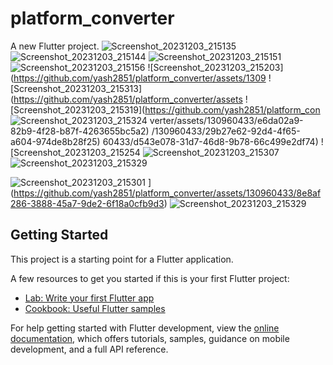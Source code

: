 # platform_converter

A new Flutter project.
![Screenshot_20231203_215135](https://github.com/yash2851/platform_converter/assets/130960433/187b88b3-e2ba-4744-8e11-7308ae3f5b11)
![Screenshot_20231203_215144](https://github.com/yash2851/platform_converter/assets/130960433/aa25cc10-99ce-48dc-942c-2504863ceccb)
![Screenshot_20231203_215151](https://github.com/yash2851/platform_converter/assets/130960433/36d02cc6-c4a3-4756-b629-a58fc64d4460)
![Screenshot_20231203_215156](https://github.com/yash2851/platform_converter/assets/130960433/c908e362-b19a-4dd3-8982-a78d76fb64d6)
![Screenshot_20231203_215203](https://github.com/yash2851/platform_converter/assets/1309
![Screenshot_20231203_215313](https://github.com/yash2851/platform_converter/assets
![Screenshot_20231203_215319](https://github.com/yash2851/platform_con
![Screenshot_20231203_215324](https://github.com/yash2851/platform_converter/assets/130960433/e6ee9d81-4849-4d8d-983f-f0295a22723d)
verter/assets/130960433/e6da02a9-82b9-4f28-b87f-4263655bc5a2)
/130960433/29b27e62-92d4-4f65-a604-974de8b28f25)
60433/d543e078-31d7-46d8-9b78-66c499e2df74)
![Screenshot_20231203_215254
![Screenshot_20231203_215307](https://github.com/yash2851/platform_converter/assets/130960433/d7acd30b-607a-4b8b-9440-11f645199a99)
![Screenshot_20231203_215329](https://github.com/yash2851/platform_converter/assets/130960433/af8a0ac2-2b78-4061-8ea6-b5e117dd22d1)


![Screenshot_20231203_215301](https://github.com/yash2851/platform_converter/assets/130960433/25884e01-8e0d-4de3-9fbb-907d9463db61)
](https://github.com/yash2851/platform_converter/assets/130960433/8e8af286-3888-45a7-9de2-6f18a0cfb9d3)
![Screenshot_20231203_215329](https://github.com/yash2851/platform_converter/assets/130960433/41cb0f86-1356-4594-862c-5fc6c370efd0)
## Getting Started

This project is a starting point for a Flutter application.

A few resources to get you started if this is your first Flutter project:

- [Lab: Write your first Flutter app](https://docs.flutter.dev/get-started/codelab)
- [Cookbook: Useful Flutter samples](https://docs.flutter.dev/cookbook)

For help getting started with Flutter development, view the
[online documentation](https://docs.flutter.dev/), which offers tutorials,
samples, guidance on mobile development, and a full API reference.
